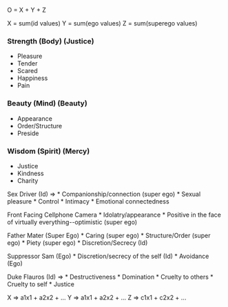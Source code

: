 O = X + Y + Z

X = sum(id values)
Y = sum(ego values)
Z = sum(superego values)

### Strength (Body) (Justice)

* Pleasure
* Tender
* Scared
* Happiness
* Pain

### Beauty (Mind) (Beauty)

* Appearance
* Order/Structure
* Preside

### Wisdom (Spirit) (Mercy)

* Justice
* Kindness
* Charity

Sex Driver (Id) =>
	* Companionship/connection (super ego)
	* Sexual pleasure
	* Control
	* Intimacy
	* Emotional connectedness

Front Facing Cellphone Camera
	* Idolatry/appearance
	* Positive in the face of virtually everything--optimistic (super ego)

Father Mater (Super Ego)
	* Caring (super ego)
	* Structure/Order (super ego)
	* Piety (super ego)
	* Discretion/Secrecy (Id)

Suppressor Sam (Ego)
	* Discretion/secrecy of the self (Id)
	* Avoidance (Ego)

Duke Flauros (Id) =>
	* Destructiveness
	* Domination
	* Cruelty to others
	* Cruelty to self
	* Justice

X => a1x1 + a2x2 + ...
Y => a1x1 + a2x2 + ...
Z => c1x1 + c2x2 + ...
